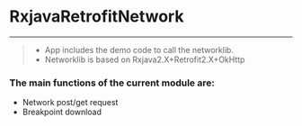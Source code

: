# RxjavaRetrofitNetwork

------
> * App includes the demo code to call the networklib.
> * Networklib is based on Rxjava2.X+Retrofit2.X+OkHttp

### The main functions of the current module are: 
* Network post/get request
* Breakpoint download